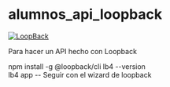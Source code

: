 # alumnos_api_loopback

[![LoopBack](https://github.com/strongloop/loopback-next/raw/master/docs/site/imgs/branding/Powered-by-LoopBack-Badge-(blue)-@2x.png)](http://loopback.io/)


Para hacer un API hecho con Loopback

npm install -g @loopback/cli
lb4 --version  
lb4 app 
-- Seguir con el wizard de loopback
